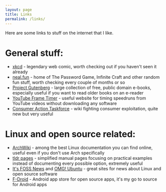 ```yaml
---
layout: page
title: Links
permalink: /links/
---
```

Here are some links to stuff on the internet that I like.

# General stuff:
* [xkcd](https://xkcd.com/) - legendary web comic, worth checking out if you haven't seen it already
* [neal.fun](https://neal.fun/) - home of The Password Game, Infinite Craft and other random fun stuff, worth checking every couple of months or so
* [Project Gutenberg](https://www.gutenberg.org/) - large collection of free, public domain e-books, especially useful if you want to read older books on an e-reader
* [YouTube Frame Timer](https://retime.mcbe.wtf/) - useful website for timing speedruns from YouTube videos without downloading any software
* [Consumer Action Taskforce](https://wiki.rossmanngroup.com/) - wiki fighting consumer exploitation, quite new but very useful

# Linux and open source related:
* [ArchWiki](https://wiki.archlinux.org/) - among the best Linux documentation you can find online, useful even if you don't use Arch specifically
* [tldr pages](https://tldr.sh/) - simplified manual pages focusing on practical examples instead of documenting every possible option, extremely useful
* [It's FOSS News](https://news.itsfoss.com/) and [OMG! Ubuntu](https://www.omgubuntu.co.uk/) - great sites for news about Linux and open source software
* [F-Droid](https://f-droid.org/) - Android app store for open source apps, it's my go to source for Android apps
